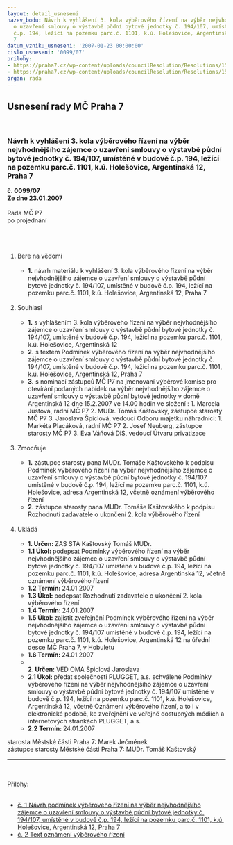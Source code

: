 ```yaml
---
layout: detail_usneseni
nazev_bodu: Návrh k vyhlášení 3. kola výběrového řízení na výběr nejvhodnějšího zájemce
  o uzavření smlouvy o výstavbě půdní bytové jednotky č. 194/107, umístěné v budově
  č.p. 194, ležící na pozemku parc.č. 1101, k.ú. Holešovice, Argentinská 12, Praha
  7
datum_vzniku_usneseni: '2007-01-23 00:00:00'
cislo_usneseni: '0099/07'
prilohy:
- https://praha7.cz/wp-content/uploads/councilResolution/Resolutions/15792/4-podargentinsk%c3%a1_12.doc
- https://praha7.cz/wp-content/uploads/councilResolution/Resolutions/15792/4-1_ozn%c3%a1men%c3%ad_argentinsk%c3%a1_12.doc
organ: rada
---
```

<div id="ucUsn_pList" class="usn">
	<span><h2>Usnesení rady MČ Praha 7 </h2>
<br></span><div class="standBody">
<span><h3>Návrh k vyhlášení 3. kola výběrového řízení na výběr nejvhodnějšího zájemce o uzavření smlouvy o výstavbě půdní bytové jednotky č. 194/107, umístěné v budově č.p. 194, ležící na pozemku parc.č. 1101, k.ú. Holešovice, Argentinská 12, Praha 7</h3></span><div class="center">
		<strong>č. 0099/07</strong><br>
	</div>
<div class="center">
		<strong>Ze dne 23.01.2007</strong><br><br>
	</div>Rada MČ P7<br>po projednání<br><br><br><ol>
<br><li>Bere na vědomí<br><ul>
<br><li>
<strong>1.</strong> návrh materiálu k vyhlášení 3. kola výběrového řízení na výběr nejvhodnějšího zájemce o uzavření smlouvy o výstavbě půdní bytové jednotky č. 194/107, umístěné v budově č.p. 194, ležící na pozemku parc.č. 1101, k.ú. Holešovice, Argentinská 12, Praha 7</li>
</ul>
<br>
</li>
<li>Souhlasí<br><ul>
<br><li>
<strong>1.</strong> s vyhlášením 3. kola výběrového řízení na výběr nejvhodnějšího zájemce o uzavření smlouvy o výstavbě půdní bytové jednotky č. 194/107, umístěné v budově č.p. 194, ležící na pozemku parc.č. 1101, k.ú. Holešovice, Argentinská 12<br>
</li>
<li>
<strong>2.</strong> s textem Podmínek výběrového řízení na výběr nejvhodnějšího zájemce o uzavření smlouvy o výstavbě půdní bytové jednotky č. 194/107, umístěné v budově č.p. 194, ležící na pozemku parc.č. 1101, k.ú. Holešovice, Argentinská 12, Praha 7<br>
</li>
<li>
<strong>3.</strong> s nominací zástupců MČ P7 na jmenování výběrové komise pro otevírání podaných nabídek na výběr nejvhodnějšího zájemce o uzavření smlouvy o výstavbě půdní bytové jednotky v domě Argentinská 12 dne 15.2.2007 ve 14.00 hodin ve složení : 1. Marcela Justová, radní MČ P7 2. MUDr. Tomáš Kaštovský, zástupce starosty MČ P7 3. Jaroslava Špiclová, vedoucí Odboru majetku náhradníci: 1. Markéta Placáková, radní MČ P7 2. Josef Neuberg, zástupce starosty MČ P7 3. Eva Váňová DiS, vedoucí Útvaru privatizace</li>
</ul>
<br>
</li>
<li>Zmocňuje<br><ul>
<br><li>
<strong>1.</strong> zástupce starosty pana MUDr. Tomáše Kaštovského k podpisu Podmínek výběrového řízení na výběr nejvhodnějšího zájemce o uzavření smlouvy o výstavbě půdní bytové jednotky č. 194/107 umístěné v budově č.p. 194, ležící na pozemku parc.č. 1101, k.ú. Holešovice, adresa Argentinská 12, včetně oznámení výběrového řízení<br>
</li>
<li>
<strong>2.</strong> zástupce starosty pana MUDr. Tomáše Kaštovského k podpisu Rozhodnutí zadavatele o ukončení 2. kola výběrového řízení</li>
</ul>
<br>
</li>
<li>Ukládá<br><ul>
<br><li>
<strong>1. Určen: </strong>ZAS STA Kaštovský Tomáš MUDr.<br>
</li>
<li>
<strong>1.1 Úkol: </strong>podepsat Podmínky výběrového řízení na výběr nejvhodnějšího zájemce o uzavření smlouvy o výstavbě půdní bytové jednotky č. 194/107 umístěné v budově č.p. 194, ležící na pozemku parc.č. 1101, k.ú. Holešovice, adresa Argentinská 12, včetně oznámení výběrového řízení<br>
</li>
<li>
<strong>1.2 Termín: </strong>24.01.2007<br>
</li>
<li>
<strong>1.3 Úkol: </strong>podepsat Rozhodnutí zadavatele o ukončení 2. kola výběrového řízení<br>
</li>
<li>
<strong>1.4 Termín: </strong>24.01.2007<br>
</li>
<li>
<strong>1.5 Úkol: </strong>zajistit zveřejnění Podmínek výběrového řízení na výběr nejvhodnějšího zájemce o uzavření smlouvy o výstavbě půdní bytové jednotky č. 194/107 umístěné v budově č.p. 194, ležící na pozemku parc.č. 1101, k.ú. Holešovice, Argentinská 12 na úřední desce MČ Praha 7, v Hobuletu <br>
</li>
<li>
<strong>1.6 Termín: </strong>24.01.2007<br>
</li>
<li>
<strong><br>2. Určen: </strong>VED OMA Špiclová Jaroslava<br>
</li>
<li>
<strong>2.1 Úkol: </strong>předat společnosti PLUGGET, a.s. schválené Podmínky výběrového řízení na výběr nejvhodnějšího zájemce o uzavření smlouvy o výstavbě půdní bytové jednotky č. 194/107 umístěné v budově č.p. 194, ležící na pozemku parc.č. 1101, k.ú. Holešovice, Argentinská 12, včetně Oznámení výběrového řízení, a to i v elektronické podobě, ke zveřejnění ve veřejně dostupných médiích a internetových stránkách PLUGGET, a.s.<br>
</li>
<li>
<strong>2.2 Termín: </strong>24.01.2007</li>
</ul>
</li>
</ol>starosta Městské části Praha 7: Marek Ječmének<br>zástupce starosty Městské části Praha 7: MUDr. Tomáš Kaštovský <br><hr>
<br><br>Přílohy: <br><ul>
<br><li>
<a href="/zdroj.aspx?typ=4&amp;id=11242&amp;sh=615026654" target="_blank" title="soubor (.doc 100,5 kb)-nové okno">č. 1 Návrh podmínek výběrového řízení na výběr nejvhodnějšího zájemce o uzavření smlouvy o výstavbě půdní bytové jednotky č. 194/107, umístěné v budově č.p. 194, ležící na pozemku parc.č. 1101, k.ú. Holešovice, Argentinská 12, Praha 7</a> <br>
</li>
<li>
<a href="/zdroj.aspx?typ=4&amp;id=11243&amp;sh=1186374558" target="_blank" title="soubor (.doc 21,5 kb)-nové okno">č. 2 Text oznámení výběrového řízení</a> </li>
</ul>
</div>
</div>